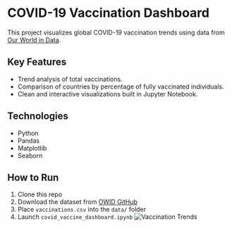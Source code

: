 
# COVID-19 Vaccination Dashboard

This project visualizes global COVID-19 vaccination trends using data from [Our World in Data](https://github.com/owid/covid-19-data).

## Key Features
- Trend analysis of total vaccinations.
- Comparison of countries by percentage of fully vaccinated individuals.
- Clean and interactive visualizations built in Jupyter Notebook.

## Technologies
- Python
- Pandas
- Matplotlib
- Seaborn

## How to Run
1. Clone this repo
2. Download the dataset from [OWID GitHub](https://github.com/owid/covid-19-data)
3. Place `vaccinations.csv` into the `data/` folder
4. Launch `covid_vaccine_dashboard.ipynb`
![Vaccination Trends](vaccination.png)
